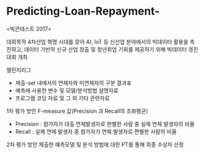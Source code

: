 # Predicting-Loan-Repayment-

<빅콘테스트 2017>

대회목적
4차산업 혁명 시대를 맞아 AI, IoT 등 신산업 분야에서의 빅데이터 활용을 촉진하고, 데이터 기반의 신규 산업 창출 및 청년취업 기회를 제공하기 위해 빅데이터 경진대회 개최

챌린지리그	
- 제출-set 내에서의 연체자와 미연체자의 구분 결과표
- 예측에 사용한 변수 및 모델/분석방법 설명자료
- 프로그램 코딩 자료 및 그 외 기타 관련자료

1차 평가 방안
F-measure 값(Precision 과 Recall의 조화평균)
- Precision : 참가자가 대출 연체발생자로 판별한 사람 중 실제 연체 발생자의 비율
- Recall : 실제 연체 발생자 중 참가자가 연체 발생자로 편별한 사람의 비율

2차 평가 방안
제출한 예측모델 및 분석 방법에 대한 PT를 통해
최종 수상자 선정
